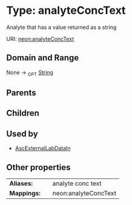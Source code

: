 
# Type: analyteConcText


Analyte that has a value returned as a string

URI: [neon:analyteConcText](https://data.neonscience.org/analyteConcText)


## Domain and Range

None ->  <sub>OPT</sub> [String](types/String.md)

## Parents


## Children


## Used by

 * [AscExternalLabDataIn](AscExternalLabDataIn.md)

## Other properties

|  |  |  |
| --- | --- | --- |
| **Aliases:** | | analyte conc text |
| **Mappings:** | | neon:analyteConcText |

